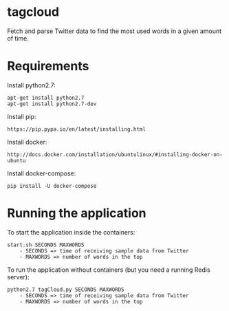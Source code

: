 # tagcloud
Fetch and parse Twitter data to find the most used words in a given amount of time.

# Requirements

Install python2.7:

	apt-get install python2.7
	apt-get install python2.7-dev

Install pip:

	https://pip.pypa.io/en/latest/installing.html

Install docker:

	http://docs.docker.com/installation/ubuntulinux/#installing-docker-on-ubuntu
	
Install docker-compose:

	pip install -U docker-compose

# Running the application
To start the application inside the containers:
	
	start.sh SECONDS MAXWORDS
		- SECONDS => time of receiving sample data from Twitter
		- MAXWORDS => number of words in the top


To run the application without containers (but you need a running Redis server):

	python2.7 tagCloud.py SECONDS MAXWORDS
		- SECONDS => time of receiving sample data from Twitter
		- MAXWORDS => number of words in the top


